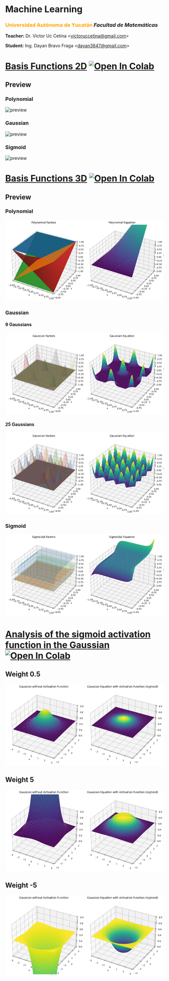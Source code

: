 # Machine Learning

### <font color='orange'>Universidad Autónoma de Yucatán</font> _Facultad de Matemáticas_

**Teacher:** Dr. Victor Uc Cetina <[victoruccetina@gmail.com](mailto:victoruccetina@gmail.com)>

**Student:** Ing. Dayan Bravo Fraga <[dayan3847@gmail.com](mailto:dayan3847@gmail.com)>

# [Basis Functions 2D](https://github.com/dayan3847/machine_learning/blob/master/dayan3847/basis_functions/basis_functions.ipynb) [![Open In Colab](https://colab.research.google.com/assets/colab-badge.svg)](https://colab.research.google.com/github/dayan3847/machine_learning/blob/master/dayan3847/basis_functions/basis_functions.ipynb)

## Preview

### Polynomial

<img src="./img/p.png" alt="preview">

### Gaussian

<img src="./img/g.png" alt="preview">

### Sigmoid

<img src="./img/s.png" alt="preview">

# [Basis Functions 3D](https://github.com/dayan3847/machine_learning/blob/master/dayan3847/basis_functions/basis_functions_3d.ipynb) [![Open In Colab](https://colab.research.google.com/assets/colab-badge.svg)](https://colab.research.google.com/github/dayan3847/machine_learning/blob/master/dayan3847/basis_functions/basis_functions_3d.ipynb) 

## Preview

### Polynomial

<img src="./img/3d_3p.png" alt="preview">

### Gaussian

#### 9 Gaussians

<img src="./img/3d_9g.png" alt="preview">

#### 25 Gaussians

<img src="./img/3d_25g.png" alt="preview">

### Sigmoid

<img src="./img/3d_3s.png" alt="preview">

# [Analysis of the sigmoid activation function in the Gaussian](https://github.com/dayan3847/machine_learning/blob/master/dayan3847/basis_functions/basis_gaussian_3d.ipynb) [![Open In Colab](https://colab.research.google.com/assets/colab-badge.svg)](https://colab.research.google.com/github/dayan3847/machine_learning/blob/master/dayan3847/basis_functions/basis_gaussian_3d.ipynb)

## Weight 0.5

<img src="./img/g_s_05.png" alt="preview">

## Weight 5

<img src="./img/g_s_50.png" alt="preview">

## Weight -5

<img src="./img/g_s_-50.png" alt="preview">

